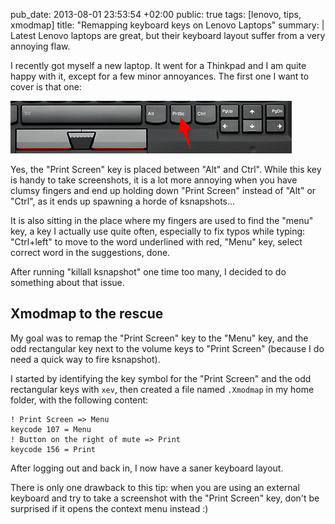 pub_date: 2013-08-01 23:53:54 +02:00
public: true
tags: [lenovo, tips, xmodmap]
title: "Remapping keyboard keys on Lenovo Laptops"
summary: |
    Latest Lenovo laptops are great, but their keyboard layout suffer from a very annoying flaw.

I recently got myself a new laptop. It went for a Thinkpad and I am quite happy with it, except for a few minor annoyances. The first one I want to cover is that one:

![What is the "Print Screen" key doing there?!](keyboard.png)

Yes, the "Print Screen" key is placed between "Alt" and Ctrl". While this key is handy to take screenshots, it is a lot more annoying when you have clumsy fingers and end up holding down "Print Screen" instead of "Alt" or "Ctrl", as it ends up spawning a horde of ksnapshots...

It is also sitting in the place where my fingers are used to find the "menu" key, a key I actually use quite often, especially to fix typos while typing: "Ctrl+left" to move to the word underlined with red, "Menu" key, select correct word in the suggestions, done.

After running "killall ksnapshot" one time too many, I decided to do something about that issue.

## Xmodmap to the rescue

My goal was to remap the "Print Screen" key to the "Menu" key, and the odd rectangular key next to the volume keys to "Print Screen" (because I do need a quick way to fire ksnapshot).

I started by identifying the key symbol for the "Print Screen" and the odd rectangular keys with `xev`, then created a file named `.Xmodmap` in my home folder, with the following content:

    ! Print Screen => Menu
    keycode 107 = Menu
    ! Button on the right of mute => Print
    keycode 156 = Print

After logging out and back in, I now have a saner keyboard layout.

There is only one drawback to this tip: when you are using an external keyboard and try to take a screenshot with the "Print Screen" key, don't be surprised if it opens the context menu instead :)

